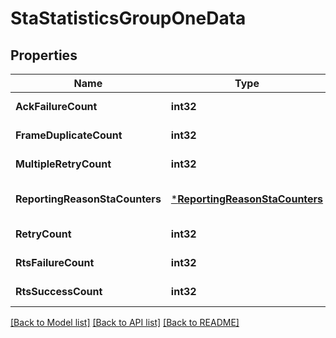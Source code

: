 # StaStatisticsGroupOneData

## Properties
Name | Type | Description | Notes
------------ | ------------- | ------------- | -------------
**AckFailureCount** | **int32** | dot11AckFailureCount counter | [default to null]
**FrameDuplicateCount** | **int32** | dot11FrameDuplicateCount counter | [default to null]
**MultipleRetryCount** | **int32** | dot11MultipleRetryCount counter | [default to null]
**ReportingReasonStaCounters** | [***ReportingReasonStaCounters**](ReportingReasonStaCounters.md) |  | [optional] [default to null]
**RetryCount** | **int32** | dot11RetryCount counter | [default to null]
**RtsFailureCount** | **int32** | dot11RTSFailureCount counter | [default to null]
**RtsSuccessCount** | **int32** | dot11RTSSuccessCount counter | [default to null]

[[Back to Model list]](../README.md#documentation-for-models) [[Back to API list]](../README.md#documentation-for-api-endpoints) [[Back to README]](../README.md)


